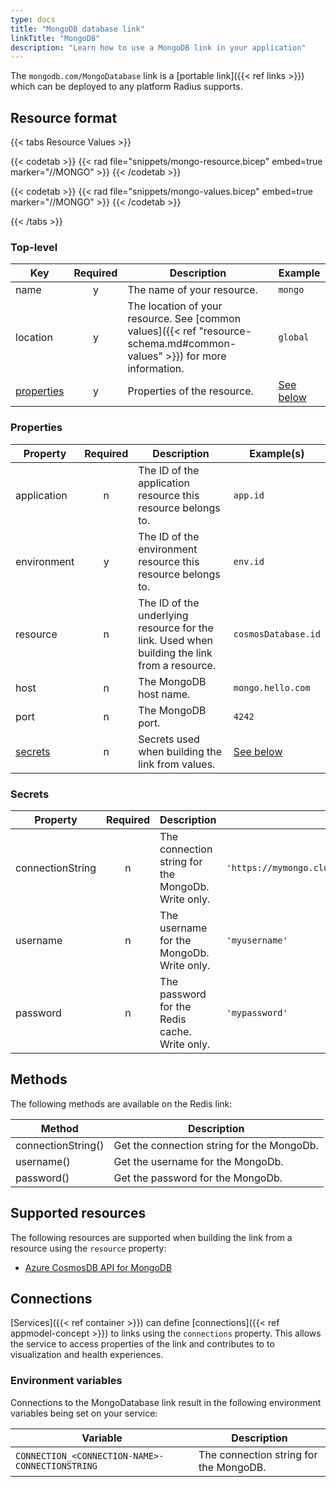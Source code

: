 ```yaml
---
type: docs
title: "MongoDB database link"
linkTitle: "MongoDB"
description: "Learn how to use a MongoDB link in your application"
---
```


The `mongodb.com/MongoDatabase` link is a [portable link]({{< ref links >}}) which can be deployed to any platform Radius supports.

## Resource format

{{< tabs Resource Values >}}

{{< codetab >}}
{{< rad file="snippets/mongo-resource.bicep" embed=true marker="//MONGO" >}}
{{< /codetab >}}

{{< codetab >}}
{{< rad file="snippets/mongo-values.bicep" embed=true marker="//MONGO" >}}
{{< /codetab >}}

{{< /tabs >}}

### Top-level

| Key  | Required | Description | Example |
|------|:--------:|-------------|---------|
| name | y | The name of your resource. | `mongo`
| location | y | The location of your resource. See [common values]({{< ref "resource-schema.md#common-values" >}}) for more information. | `global`
| [properties](#properties) | y | Properties of the resource. | [See below](#properties)

### Properties

| Property | Required | Description | Example(s) |
|----------|:--------:|-------------|------------|
| application | n | The ID of the application resource this resource belongs to. | `app.id`
| environment | y | The ID of the environment resource this resource belongs to. | `env.id`
| resource  | n | The ID of the underlying resource for the link. Used when building the link from a resource. | `cosmosDatabase.id`
| host | n | The MongoDB host name. | `mongo.hello.com`
| port | n | The MongoDB port. | `4242`
| [secrets](#secrets) | n | Secrets used when building the link from values. | [See below](#secrets)

### Secrets

| Property | Required | Description | Example(s) |
|----------|:--------:|-------------|------------|
| connectionString | n | The connection string for the MongoDb. Write only. | `'https://mymongo.cluster.svc.local,password=*****,....'`
| username | n | The username for the MongoDb. Write only. | `'myusername'`
| password | n | The password for the Redis cache. Write only. | `'mypassword'`

## Methods

The following methods are available on the Redis link:

| Method | Description |
|--------|-------------|
| connectionString() | Get the connection string for the MongoDb. |
| username() | Get the username for the MongoDb. |
| password() | Get the password for the MongoDb. |

## Supported resources

The following resources are supported when building the link from a resource using the `resource` property:

- [Azure CosmosDB API for MongoDB](https://docs.microsoft.com/en-us/azure/cosmos-db/mongodb-introduction)

## Connections

[Services]({{< ref container >}}) can define [connections]({{< ref appmodel-concept >}}) to links using the `connections` property. This allows the service to access properties of the link and contributes to to visualization and health experiences.

### Environment variables

Connections to the MongoDatabase link result in the following environment variables being set on your service:

| Variable | Description |
|----------|-------------|
| `CONNECTION_<CONNECTION-NAME>-CONNECTIONSTRING` | The connection string for the MongoDB. |
